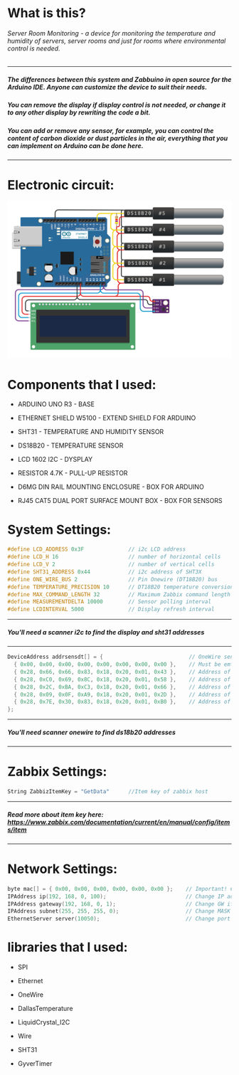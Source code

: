 # What is this?
###### Server Room Monitoring - a device for monitoring the temperature and humidity of servers, server rooms and just for rooms where environmental control is needed.

------------
##### The differences between this system and Zabbuino in open source for the Arduino IDE. Anyone can customize the device to suit their needs. 
##### You can remove the display if display control is not needed, or change it to any other display by rewriting the code a bit. 
##### You can add or remove any sensor, for example, you can control the content of carbon dioxide or dust particles in the air, everything that you can implement on Arduino can be done here.
------------

# Electronic circuit:
![Shema](circuit.png)

# Components that I used:
- ARDUINO UNO R3 - BASE

- ETHERNET SHIELD W5100 - EXTEND SHIELD FOR ARDUINO

- SHT31 - TEMPERATURE AND HUMIDITY SENSOR

- DS18B20 - TEMPERATURE SENSOR

- LCD 1602 I2C - DYSPLAY

- RESISTOR 4.7K - PULL-UP RESISTOR

- D6MG DIN RAIL MOUNTING ENCLOSURE - BOX FOR ARDUINO

- RJ45 CAT5 DUAL PORT SURFACE MOUNT BOX - BOX FOR SENSORS

# System Settings:
```cpp
#define LCD_ADDRESS 0x3F              // i2c LCD address
#define LCD_H 16                      // number of horizontal cells
#define LCD_V 2                       // number of vertical cells
#define SHT31_ADDRESS 0x44            // i2c address of SHT3X
#define ONE_WIRE_BUS 2                // Pin Onewire (DT18B20) bus
#define TEMPERATURE_PRECISION 10      // DT18B20 temperature conversion accuracy
#define MAX_COMMAND_LENGTH 32         // Maximum Zabbix command length
#define MEASUREMENTDELTA 10000        // Sensor polling interval
#define LCDINTERVAL 5000              // Display refresh interval
```


------------
##### You'll need a scanner i2c to find the display and sht31 addresses
------------
```cpp
DeviceAddress addrsensdt[] = {                           // OneWire sensor address array(you need to change the address to yours)
  { 0x00, 0x00, 0x00, 0x00, 0x00, 0x00, 0x00, 0x00 },	 // Must be emty (0x00)
  { 0x28, 0x66, 0x66, 0x83, 0x18, 0x20, 0x01, 0x43 },	 // Address of the first sensor
  { 0x28, 0xC0, 0x69, 0x8C, 0x18, 0x20, 0x01, 0x58 },	 // Address of the second sensor
  { 0x28, 0x2C, 0xBA, 0xC3, 0x18, 0x20, 0x01, 0x66 },	 // Address of the third sensor
  { 0x28, 0x09, 0x0F, 0xA9, 0x18, 0x20, 0x01, 0x2D },	 // Address of the fourth sensor
  { 0x28, 0x7E, 0x30, 0x83, 0x18, 0x20, 0x01, 0xB0 },	 // Address of the fifth sensor
};
```
------------
##### You'll need scanner onewire to find ds18b20 addresses 
------------
# Zabbix Settings:
```cpp
String ZabbizItemKey = "GetData"      //Item key of zabbix host
```
------------
##### Read more about item key here: https://www.zabbix.com/documentation/current/en/manual/config/items/item
------------

# Network Settings:
```cpp
byte mac[] = { 0x00, 0x00, 0x00, 0x00, 0x00, 0x00 };    // Important! Change MAC address! It must be unique on your local network.
IPAddress ip(192, 168, 0, 100);                         // Change IP address if you need.
IPAddress gateway(192, 168, 0, 1);                      // Change GW if you need.
IPAddress subnet(255, 255, 255, 0);                     // Change MASK if you need.
EthernetServer server(10050);                           // Change port if you need.
```




# libraries that I used:
- SPI

- Ethernet

- OneWire

- DallasTemperature

- LiquidCrystal_I2C

- Wire

- SHT31

- GyverTimer


